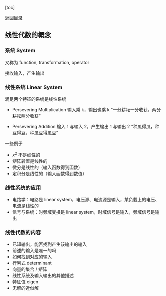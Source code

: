 [toc]

[返回目录](Readme.md)

## 线性代数的概念
### 系统 System
又称为 function, transformation, operator

接收输入，产生输出

### 线性系统 Linear System
满足两个特征的系统是线性系统

- Persevering Multiplication
输入乘 k，输出也乘 k
“一分耕耘一分收获，两分耕耘两分收获”

- Persevering Addition
输入 1 与输入 2，产生输出 1 与输出 2
“种瓜得瓜，种豆得豆，种瓜豆得瓜豆”

一些例子
- $x^{2}$ 不是线性的
- 矩阵转置是线性的
- 微分是线性的（输入函数得到函数）
- 定积分是线性的（输入函数得到数值）

### 线性系统的应用

- 电路学：电路是 linear system，电压源、电流源是输入，某负载上的电压、电流是线性的
- 信号与系统：时频域变换是 linear system，时域信号是输入，频域信号是输出

### 线性代数的内容

- 已知输出，能否找到产生该输出的输入
- 前述的输入是唯一的吗
- 如何找到对应的输入
- 行列式 determinant
- 向量的集合 / 矩阵
- 线性系统及输入输出的其他描述
- 特征值 eigen
- 无解的近似解
